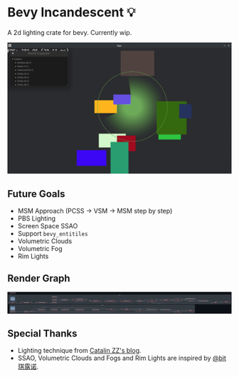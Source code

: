 # Bevy Incandescent 💡

A 2d lighting crate for bevy. Currently wip.

![](https://raw.githubusercontent.com/443eb9/bevy_incandescent/master/doc/imgs/readme_showcase.png)

## Future Goals

- MSM Approach (PCSS -> VSM -> MSM step by step)
- PBS Lighting
- Screen Space SSAO
- Support `bevy_entitiles`
- Volumetric Clouds
- Volumetric Fog
- Rim Lights

## Render Graph

![](https://raw.githubusercontent.com/443eb9/bevy_incandescent/master/doc/imgs/render_graph.png)

## Special Thanks

- Lighting technique from [Catalin ZZ's blog](https://web.archive.org/web/20200305042232/https://www.catalinzima.com/2010/07/my-technique-for-the-shader-based-dynamic-2d-shadows/).
- SSAO, Volumetric Clouds and Fogs and Rim Lights are inspired by [@bit琪露诺](https://space.bilibili.com/84362619).
